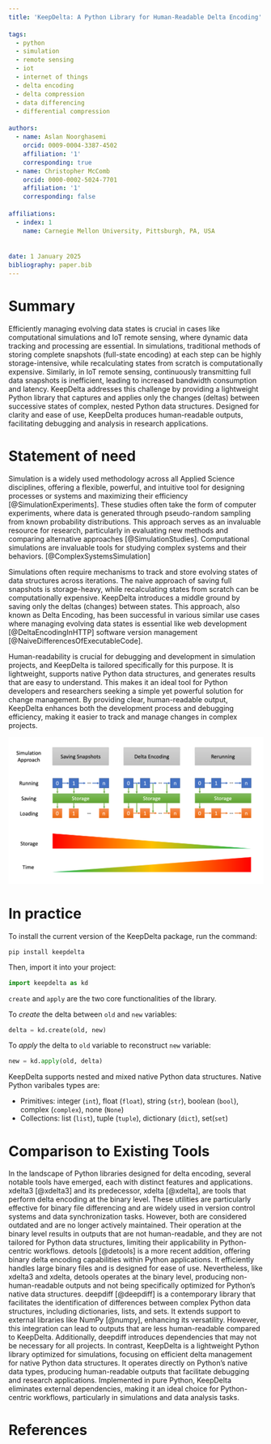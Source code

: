 ```yaml
---
title: 'KeepDelta: A Python Library for Human-Readable Delta Encoding' 

tags:
  - python
  - simulation
  - remote sensing
  - iot
  - internet of things
  - delta encoding
  - delta compression
  - data differencing
  - differential compression

authors:
  - name: Aslan Noorghasemi 
    orcid: 0009-0004-3387-4502
    affiliation: '1'
    corresponding: true
  - name: Christopher McComb
    orcid: 0000-0002-5024-7701
    affiliation: '1'
    corresponding: false
  
affiliations:
  - index: 1
    name: Carnegie Mellon University, Pittsburgh, PA, USA
   

date: 1 January 2025
bibliography: paper.bib
---
```



# Summary

Efficiently managing evolving data states is crucial in cases like computational simulations and IoT remote sensing, where dynamic data tracking and processing are essential. In simulations, traditional methods of storing complete snapshots (full-state encoding) at each step can be highly storage-intensive, while recalculating states from scratch is computationally expensive. Similarly, in IoT remote sensing, continuously transmitting full data snapshots is inefficient, leading to increased bandwidth consumption and latency.
KeepDelta addresses this challenge by providing a lightweight Python library that captures and applies only the changes (deltas) between successive states of complex, nested Python data structures. Designed for clarity and ease of use, KeepDelta produces human-readable outputs, facilitating debugging and analysis in research applications.


# Statement of need

Simulation is a widely used methodology across all Applied Science disciplines, offering a flexible, powerful, and intuitive tool for designing processes or systems and maximizing their efficiency [@SimulationExperiments]. These studies often take the form of computer experiments, where data is generated through pseudo-random sampling from known probability distributions. This approach serves as an invaluable resource for research, particularly in evaluating new methods and comparing alternative approaches [@SimulationStudies]. Computational simulations are invaluable tools for studying complex systems and their behaviors. [@ComplexSystemsSimulation]

Simulations often require mechanisms to track and store evolving states of data structures across iterations. The naive approach of saving full snapshots is storage-heavy, while recalculating states from scratch can be computationally expensive. KeepDelta introduces a middle ground by saving only the deltas (changes) between states. This approach, also known as Delta Encoding, has been successful in various similar use cases where managing evolving data states is essential like web development [@DeltaEncodingInHTTP] software version management [@NaiveDifferencesOfExecutableCode].

Human-readability is crucial for debugging and development in simulation projects, and KeepDelta is tailored specifically for this purpose. It is lightweight, supports native Python data structures, and generates results that are easy to understand. This makes it an ideal tool for Python developers and researchers seeking a simple yet powerful solution for change management. By providing clear, human-readable output, KeepDelta enhances both the development process and debugging efficiency, making it easier to track and manage changes in complex projects.

![caption](./images/comparison.png)


# In practice

To install the current version of the KeepDelta package, run the command:
```
pip install keepdelta
```

Then, import it into your project:
```python
import keepdelta as kd
```

`create` and `apply` are the two core functionalities of the library.

To *create* the delta between `old` and `new` variables:
```python
delta = kd.create(old, new)
```

To *apply* the delta to `old` variable to reconstruct `new` variable:
```python
new = kd.apply(old, delta)
```

KeepDelta supports nested and mixed native Python data structures. Native Python varibales types are:
- Primitives: integer (`int`), float (`float`), string (`str`), boolean (`bool`), complex (`complex`), none (`None`)
- Collections: list (`list`), tuple (`tuple`), dictionary (`dict`), set(`set`)


# Comparison to Existing Tools

In the landscape of Python libraries designed for delta encoding, several notable tools have emerged, each with distinct features and applications.
xdelta3 [@xdelta3] and its predecessor, xdelta [@xdelta], are tools that perform delta encoding at the binary level. These utilities are particularly effective for binary file differencing and are widely used in version control systems and data synchronization tasks. However, both are considered outdated and are no longer actively maintained. Their operation at the binary level results in outputs that are not human-readable, and they are not tailored for Python data structures, limiting their applicability in Python-centric workflows.
detools [@detools] is a more recent addition, offering binary delta encoding capabilities within Python applications. It efficiently handles large binary files and is designed for ease of use. Nevertheless, like xdelta3 and xdelta, detools operates at the binary level, producing non-human-readable outputs and not being specifically optimized for Python’s native data structures.
deepdiff [@deepdiff] is a contemporary library that facilitates the identification of differences between complex Python data structures, including dictionaries, lists, and sets. It extends support to external libraries like NumPy [@numpy], enhancing its versatility. However, this integration can lead to outputs that are less human-readable compared to KeepDelta. Additionally, deepdiff introduces dependencies that may not be necessary for all projects.
In contrast, KeepDelta is a lightweight Python library optimized for simulations, focusing on efficient delta management for native Python data structures. It operates directly on Python’s native data types, producing human-readable outputs that facilitate debugging and research applications. Implemented in pure Python, KeepDelta eliminates external dependencies, making it an ideal choice for Python-centric workflows, particularly in simulations and data analysis tasks.

# References